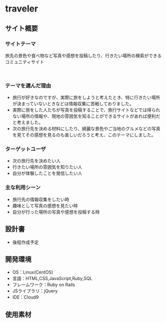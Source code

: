 # traveler

## サイト概要

### サイトテーマ
旅先の景色や食べ物など写真や感想を投稿したり、行きたい場所の検索ができるコミュニティサイト
 
​
### テーマを選んだ理由
*  旅行が好きなのですが、実際に旅をしようと考えたとき、特に行きたい場所が決まっていないときなどは情報収集に苦戦しておりました。
*  実際に旅をした人たちが写真を投稿することで、旅行サイトなどでは得られない場所の情報や、現地の雰囲気を知ることができるサイトがあれば便利だと考えました。
*  次の旅行先を決める材料にしたり、綺麗な景色やご当地のグルメなどの写真を見てその感想を見るのも楽しいだろうと考え、このテーマにしました。

### ターゲットユーザ
*  次の旅行先を決めたい人
*  行きたい場所の雰囲気を知りたい人
*  自分が体験したことを発信したい人
 
### 主な利用シーン
*  旅行先の情報収集をしたい時  
*  趣味として写真の感想を見たい時  
*  自分が行った場所の写真や感想を投稿する時  
 
 
## 設計書
*  後程作成予定

## 開発環境
- OS：Linux(CentOS)
- 言語：HTML,CSS,JavaScript,Ruby,SQL
- フレームワーク：Ruby on Rails
- JSライブラリ：jQuery
- IDE：Cloud9
​

## 使用素材